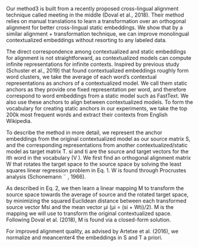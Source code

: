Our method3
is built from a recently proposed
cross-lingual alignment technique called meeting
in the middle (Doval et al., 2018). Their method
relies on manual translations to learn a transformation over an orthogonal alignment for better
cross-lingual static embeddings. We show that
by a similar alignment + transformation technique,
we can improve monolingual contextualized embeddings without resorting to any labeled data.


The direct correspondence among contextualized and static embeddings for alignment is not
straightforward, as contextualized models can compute infinite representations for infinite contexts.
Inspired by previous study (Schuster et al., 2019)
that found contextualized embeddings roughly
form word clusters, we take the average of each
word’s contextual representations as anchors of a
contextualized model. We call them static anchors
as they provide one fixed representation per word,
and therefore correspond to word embeddings from
a static model such as FastText. We also use these
anchors to align between contextualized models.
To form the vocabulary for creating static anchors
in our experiments, we take the top 200k most frequent words and extract their contexts from English
Wikipedia.

To describe the method in more detail, we represent the anchor embeddings from the original contextualized model as our source matrix S, and the
corresponding representations from another contextualized/static model as target matrix T. si and
ti are the source and target vectors for the ith word
in the vocabulary (V ). We first find an orthogonal
alignment matrix W that rotates the target space to
the source space by solving the least squares linear
regression problem in Eq. 1. W is found through
Procrustes analysis (Schonemann ¨ , 1966).


As described in Eq. 2, we then learn a linear
mapping M to transform the source space towards
the average of source and the rotated target space,
by minimizing the squared Euclidean distance between each transformed source vector Msi and the
mean vector µi
(µi = (si + Wti)/2). M is the
mapping we will use to transform the original contextualized space. Following Doval et al. (2018),
M is found via a closed-form solution.






For improved alignment quality, as advised by
Artetxe et al. (2016), we normalize and meancenter4
the embeddings in S and T a priori.
